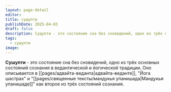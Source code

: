 ```yaml
---
layout: page-detail
editor: 
title: сушупти
publishDate: 2025-04-03
draft: false
description: Сушупти - это состояние сна без сновидений, одно из трёх основных состояний сознания в ведантической и йогической традиции. Оно описывается в адвайта-веданте, "Йога шастрах" и "Мандукья упанишаде" как второе из трёх состояний сознания.
tags:
  - сушупти
image:
---
```

**Сушупти** - это состояние сна без сновидений, одно из трёх основных состояний сознания в ведантической и йогической традиции. Оно описывается в [[pages/адвайта-веданта|адвайта-веданте]], "Йога шастрах" и "[[pages/священные тексты/мандукья упанишада|Мандукья упанишаде]]" как второе из трёх состояний сознания.